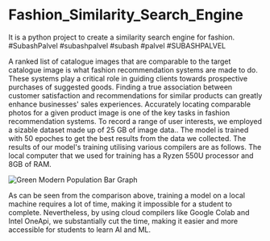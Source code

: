 # Fashion_Similarity_Search_Engine
It is a python project to create a similarity search engine for fashion. #SubashPalvel #subashpalvel #subash #palvel #SUBASHPALVEL


A ranked list of catalogue images that are comparable to the target catalogue image is what fashion recommendation systems are made to do. These systems play a critical role in guiding clients towards prospective purchases of suggested goods. Finding a true association between customer satisfaction and recommendations for similar products can greatly enhance businesses' sales experiences. Accurately locating comparable photos for a given product image is one of the key tasks in fashion recommendation systems. To record a range of user interests, we employed a sizable dataset made up of 25 GB of image data.. The model is trained with 50 epoches to get the best results from the data we collected. The results of our model's training utilising various compilers are as follows. The local computer that we used for training has a Ryzen 550U processor and 8GB of RAM.


![Green Modern Population Bar Graph](https://user-images.githubusercontent.com/79637176/224919335-33452584-0e98-4b04-bb95-6738d5d4600d.png)


As can be seen from the comparison above, training a model on a local machine requires a lot of time, making it impossible for a student to complete. Nevertheless, by using cloud compilers like Google Colab and Intel OneApi, we substantially cut the time, making it easier and more accessible for students to learn AI and ML.
